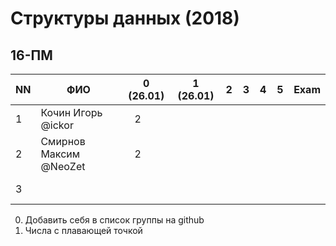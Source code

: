 # Структуры данных (2018)
## 16-ПМ

| NN  | ФИО                    | 0 (26.01)  | 1 (26.01)  | 2   | 3   | 4   | 5   | Exam  |
| --- | --------------------- | -------- | --- | --- | --- | --- | --- | ----- |
| 1   | Кочин Игорь @ickor    |    2     |     |     |     |     |     |       |
| 2   | Смирнов Максим @NeoZet|    2     |     |     |     |     |     |       |
| 3   |                       |          |     |     |     |     |     |       |

0. Добавить себя в список группы на github
1. Числа с плавающей точкой
